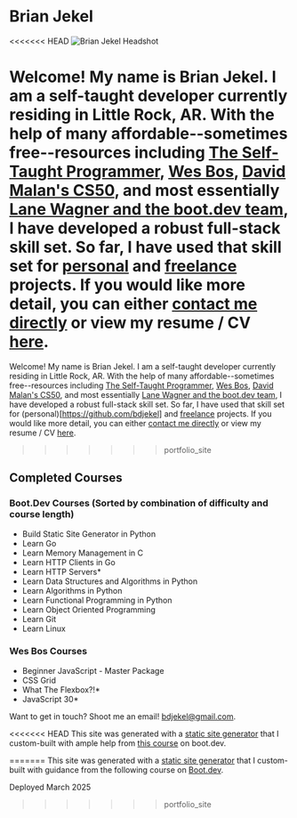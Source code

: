 # Brian Jekel

<<<<<<< HEAD
![Brian Jekel Headshot](/images/bdj_headshot.JPG)

Welcome! My name is Brian Jekel. I am a self-taught developer currently residing in Little Rock, AR. With the help of many affordable--sometimes free--resources including [The Self-Taught Programmer](https://www.theselftaughtprogrammer.io/), [Wes Bos](https://wesbos.com/), [David Malan's CS50](https://pll.harvard.edu/course/cs50-introduction-computer-science), and most essentially [Lane Wagner and the boot.dev team](https://www.boot.dev), I have developed a robust full-stack skill set. So far, I have used that skill set for [personal](https://github.com/bdjekel) and [freelance](https://www.blackdiamondpropertygrp.com/) projects. If you would like more detail, you can either [contact me directly](mailto:bdjekel@gmail.com?subject=Portfolio%20Site%20Interest) or view my resume / CV [here](/static/resume.pdf).
=======
<!-- ![Brian Jekel Headshot](/images/bdj_0.75_body_shot.jpg) -->

Welcome! My name is Brian Jekel. I am a self-taught developer currently residing in Little Rock, AR. With the help of many affordable--sometimes free--resources including [The Self-Taught Programmer](https://www.theselftaughtprogrammer.io/), [Wes Bos](https://wesbos.com/), [David Malan's CS50](https://pll.harvard.edu/course/cs50-introduction-computer-science), and most essentially [Lane Wagner and the boot.dev team](https://www.boot.dev), I have developed a robust full-stack skill set. So far, I have used that skill set for (personal)[https://github.com/bdjekel] and [freelance](https://www.blackdiamondpropertygrp.com/) projects. If you would like more detail, you can either [contact me directly](mailto:bdjekel@gmail.com?subject=Portfolio%20Site%20Interest) or view my resume / CV [here](/static/resume.pdf).
>>>>>>> portfolio_site

## Completed Courses

### Boot.Dev Courses (Sorted by combination of difficulty and course length)

- Build Static Site Generator in Python
- Learn Go
- Learn Memory Management in C
- Learn HTTP Clients in Go
- Learn HTTP Servers*
- Learn Data Structures and Algorithms in Python
- Learn Algorithms in Python
- Learn Functional Programming in Python
- Learn Object Oriented Programming
- Learn Git
- Learn Linux

### Wes Bos Courses

- Beginner JavaScript - Master Package
- CSS Grid
- What The Flexbox?!*
- JavaScript 30*

Want to get in touch? Shoot me an email! [bdjekel@gmail.com](mailto:bdjekel@gmail.com).

<<<<<<< HEAD
This site was generated with a [static site generator](https://github.com/bdjekel/static_site_generator) that I custom-built with ample help from [this course](https://www.boot.dev/courses/build-static-site-generator-python) on boot.dev.

=======
This site was generated with a [static site generator](https://github.com/bdjekel/static_site_generator) that I custom-built with guidance from the following course on [Boot.dev](https://www.boot.dev/courses/build-static-site-generator-python).

Deployed March 2025
>>>>>>> portfolio_site
